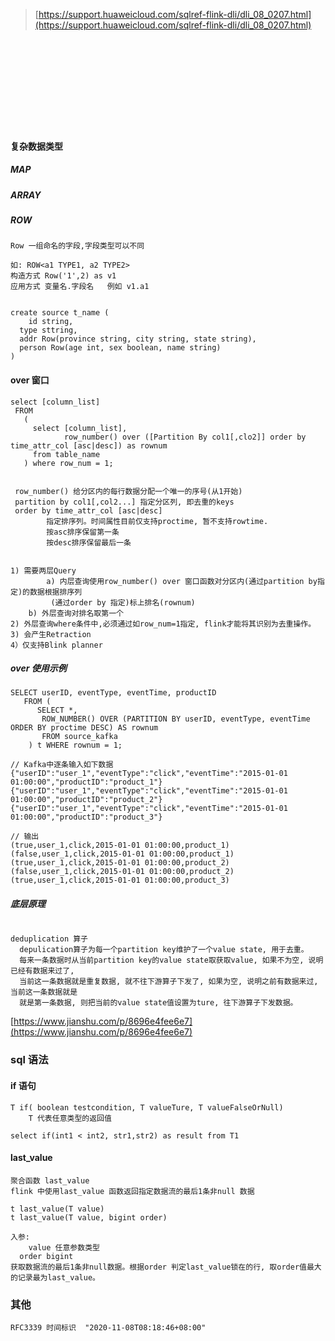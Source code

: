> [https://support.huaweicloud.com/sqlref-flink-dli/dli_08_0207.html](https://support.huaweicloud.com/sqlref-flink-dli/dli_08_0207.html)
> ​

​

​

​

​

​

#### 复杂数据类型

##### MAP

##### ARRAY

##### ROW

```
Row 一组命名的字段,字段类型可以不同

如: ROW<a1 TYPE1, a2 TYPE2>
构造方式 Row('1',2) as v1
应用方式 变量名.字段名   例如 v1.a1


create source t_name (
	id string,
  type sttring,
  addr Row(province string, city string, state string),
  person Row(age int, sex boolean, name string)
)
```

#### over 窗口

```
select [column_list]
 FROM
   (
     select [column_list],
            row_number() over ([Partition By col1[,clo2]] order by time_attr_col [asc|desc]) as rownum
     from table_name
   ) where row_num = 1;


 row_number() 给分区内的每行数据分配一个唯一的序号(从1开始)
 partition by col1[,col2...] 指定分区列, 即去重的keys
 order by time_attr_col [asc|desc]
 		指定排序列。时间属性目前仅支持proctime, 暂不支持rowtime.
    	按asc排序保留第一条
    	按desc排序保留最后一条


1) 需要两层Query
		a) 内层查询使用row_number() over 窗口函数对分区内(通过partition by指定)的数据根据排序列
    	 (通过order by 指定)标上排名(rownum)
    b) 外层查询对排名取第一个
2) 外层查询where条件中,必须通过如row_num=1指定, flink才能将其识别为去重操作。
3) 会产生Retraction
4）仅支持Blink planner
```

##### over 使用示例

```
SELECT userID, eventType, eventTime, productID
   FROM (
      SELECT *,
       ROW_NUMBER() OVER (PARTITION BY userID, eventType, eventTime ORDER BY proctime DESC) AS rownum
       FROM source_kafka
    ) t WHERE rownum = 1;

// Kafka中逐条输入如下数据
{"userID":"user_1","eventType":"click","eventTime":"2015-01-01 01:00:00","productID":"product_1"}
{"userID":"user_1","eventType":"click","eventTime":"2015-01-01 01:00:00","productID":"product_2"}
{"userID":"user_1","eventType":"click","eventTime":"2015-01-01 01:00:00","productID":"product_3"}

// 输出
(true,user_1,click,2015-01-01 01:00:00,product_1)
(false,user_1,click,2015-01-01 01:00:00,product_1)
(true,user_1,click,2015-01-01 01:00:00,product_2)
(false,user_1,click,2015-01-01 01:00:00,product_2)
(true,user_1,click,2015-01-01 01:00:00,product_3)

```

##### 底层原理

```

deduplication 算子
  depulication算子为每一个partition key维护了一个value state, 用于去重。
  每来一条数据时从当前partition key的value state取获取value, 如果不为空, 说明已经有数据来过了,
  当前这一条数据就是重复数据, 就不往下游算子下发了, 如果为空, 说明之前有数据来过, 当前这一条数据就是
  就是第一条数据, 则把当前的value state值设置为ture, 往下游算子下发数据。
```

[https://www.jianshu.com/p/8696e4fee6e7](https://www.jianshu.com/p/8696e4fee6e7)

###

### sql 语法

#### if 语句

```
T if( boolean testcondition, T valueTure, T valueFalseOrNull)
	T 代表任意类型的返回值

select if(int1 < int2, str1,str2) as result from T1

```

#### last_value

```
聚合函数 last_value
flink 中使用last_value 函数返回指定数据流的最后1条非null 数据

t last_value(T value)
t last_value(T value, bigint order)

入参:
	value 任意参数类型
  order bigint
获取数据流的最后1条非null数据。根据order 判定last_value锁在的行, 取order值最大的记录最为last_value。
```

### 其他

```
RFC3339 时间标识  "2020-11-08T08:18:46+08:00"
```
